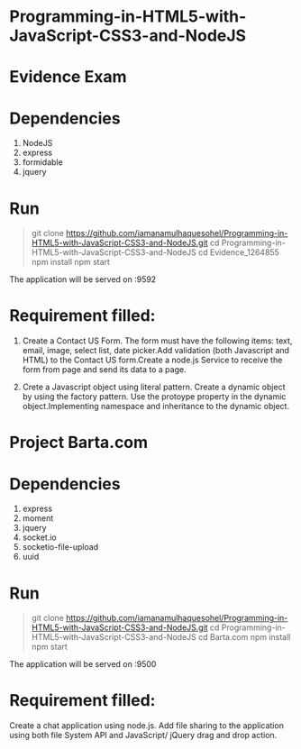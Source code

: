 # Programming-in-HTML5-with-JavaScript-CSS3-and-NodeJS

# Evidence Exam

# Dependencies
1. NodeJS
2. express
3. formidable
4. jquery

# Run
> git clone https://github.com/iamanamulhaquesohel/Programming-in-HTML5-with-JavaScript-CSS3-and-NodeJS.git
> cd Programming-in-HTML5-with-JavaScript-CSS3-and-NodeJS
> cd Evidence_1264855
> npm install
> npm start

The application will be served on :9592

# Requirement filled:
1. Create a Contact US Form. The form must have the following items: text, email, image, select list, date picker.Add validation (both Javascript and HTML) to the Contact US form.Create a node.js Service to receive the form from page and send its data to a page.

2. Crete a Javascript object using literal pattern. Create a dynamic object by using the factory pattern. Use the protoype property in the dynamic object.Implementing namespace and inheritance to the dynamic object.


# Project Barta.com

# Dependencies
1. express
2. moment
3. jquery
4. socket.io
5. socketio-file-upload
6. uuid

# Run
> git clone https://github.com/iamanamulhaquesohel/Programming-in-HTML5-with-JavaScript-CSS3-and-NodeJS.git
> cd Programming-in-HTML5-with-JavaScript-CSS3-and-NodeJS
> cd Barta.com
> npm install
> npm start

The application will be served on :9500

# Requirement filled:
Create a chat application using node.js. Add file sharing to the application using both file System API and JavaScript/ jQuery drag and drop action.

